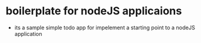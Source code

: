 # boilerplate for nodeJS applicaions

-   its a sample simple todo app for impelement a starting point to a nodeJS application
